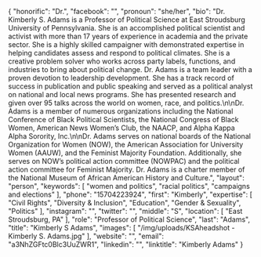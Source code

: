 {
  "honorific": "Dr.",
  "facebook": "",
  "pronoun": "she/her",
  "bio": "Dr. Kimberly S. Adams is a Professor of Political Science at East Stroudsburg University of Pennsylvania. She is an accomplished political scientist and activist with more than 17 years of experience in academia and the private sector. She is a highly skilled campaigner with demonstrated expertise in helping candidates assess and respond to political climates. She is a creative problem solver who works across party labels, functions, and industries to bring about political change. Dr. Adams is a team leader with a proven devotion to leadership development. She has a track record of success in publication and public speaking and served as a political analyst on national and local news programs. She has presented research and given over 95 talks across the world on women, race, and politics.\n\nDr. Adams is a member of numerous organizations including the National Conference of Black Political Scientists, the National Congress of Black Women, American News Women’s Club, the NAACP, and Alpha Kappa Alpha Sorority, Inc.\n\nDr. Adams serves on national boards of the National Organization for Women (NOW), the American Association for University Women (AAUW), and the Feminist Majority Foundation. Additionally, she serves on NOW’s political action committee (NOWPAC) and the political action committee for Feminist Majority. Dr. Adams is a charter member of the National Museum of African American History and Culture.",
  "layout": "person",
  "keywords": [
    "women and politics",
    "racial politics",
    "campaigns and elections"
  ],
  "phone": "15704223924",
  "first": "Kimberly",
  "expertise": [
    "Civil Rights",
    "Diversity & Inclusion",
    "Education",
    "Gender & Sexuality",
    "Politics"
  ],
  "instagram": "",
  "twitter": "",
  "middle": "S",
  "location": [
    "East Stroudsburg, PA"
  ],
  "role": "Professor of Political Science",
  "last": "Adams",
  "title": "Kimberly S Adams",
  "images": [
    "/img/uploads/KSAheadshot - Kimberly S. Adams.jpg"
  ],
  "website": "",
  "email": "a3NhZGFtc0Blc3UuZWR1",
  "linkedin": "",
  "linktitle": "Kimberly Adams"
}